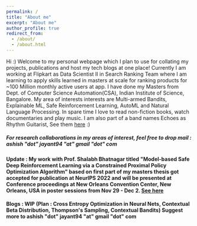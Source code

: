```yaml
---
permalink: /
title: "About me"
excerpt: "About me"
author_profile: true
redirect_from: 
  - /about/
  - /about.html
---
```


Hi :) Welcome to my personal webpage which I plan to use for collating my projects, publications and host my tech blogs at one place!
Currently I am working at Flipkart as Data Scientist II in Search Ranking Team where I am learning to apply skills learned in masters at scale for ranking products for ~100 Million monthly active users at app. I have done my Masters from Dept. of Computer Science Automation(CSA), Indian Institute of Science, Bangalore. My area of interests interests are Multi-armed Bandits, Explainable ML, Safe Reinforcement Learning, AutoML and Natural Language Processing. In spare time I love to read non-fiction books, watch documentaries and play music. I am also part of a band names Echoes as Rhythm Guitarist, See them [here](https://www.instagram.com/echoestheband/) :)

##### For research collaborations in my areas of interest, feel free to drop mail : ashish "dot" jayant94 "at" gmail "dot" com

#### Update : My work with Prof. Shalabh Bhatnagar titled "Model-based Safe Deep Reinforcement Learning via a Constrained Proximal Policy Optimization Algorithm" based on first part of my masters thesis got accepted for publication at NeurIPS 2022 and will be presented at Conference proceedings at New Orleans Convention Center, New Orleans, USA in poster sessions from Nov 29 - Dec 2. [See here](https://akjayant.github.io/publications/)
#### Blogs : WIP (Plan : Cross Entropy Optimization in Neural Nets, Contextual Beta Distribution, Thompson's Sampling, Contextual Bandits) Suggest more to ashish "dot" jayant94 "at" gmail "dot" com
